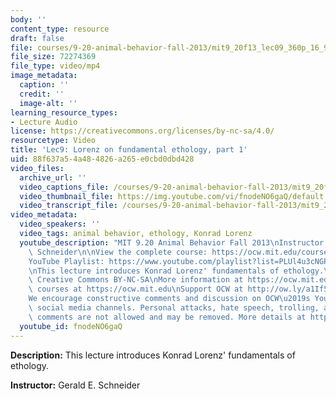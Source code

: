 ```yaml
---
body: ''
content_type: resource
draft: false
file: courses/9-20-animal-behavior-fall-2013/mit9_20f13_lec09_360p_16_9.mp4
file_size: 72274369
file_type: video/mp4
image_metadata:
  caption: ''
  credit: ''
  image-alt: ''
learning_resource_types:
- Lecture Audio
license: https://creativecommons.org/licenses/by-nc-sa/4.0/
resourcetype: Video
title: 'Lec9: Lorenz on fundamental ethology, part 1'
uid: 88f637a5-4a48-4826-a265-e0cbd0dbd428
video_files:
  archive_url: ''
  video_captions_file: /courses/9-20-animal-behavior-fall-2013/mit9_20f13_lec09_captions.vtt
  video_thumbnail_file: https://img.youtube.com/vi/fnodeNO6gaQ/default.jpg
  video_transcript_file: /courses/9-20-animal-behavior-fall-2013/mit9_20f13_lec09_transcript.pdf
video_metadata:
  video_speakers: ''
  video_tags: animal behavior, ethology, Konrad Lorenz
  youtube_description: "MIT 9.20 Animal Behavior Fall 2013\nInstructor: Gerald E.\
    \ Schneider\n\nView the complete course: https://ocw.mit.edu/courses/9-20-animal-behavior-fall-2013/\n\
    YouTube Playlist: https://www.youtube.com/playlist?list=PLUl4u3cNGP63TbPEWYEKOq8yAN8mEP_5O\n\
    \nThis lecture introduces Konrad Lorenz' fundamentals of ethology.\n\nLicense:\
    \ Creative Commons BY-NC-SA\nMore information at https://ocw.mit.edu/terms\nMore\
    \ courses at https://ocw.mit.edu\nSupport OCW at http://ow.ly/a1If50zVRlQ\n\n\
    We encourage constructive comments and discussion on OCW\u2019s YouTube and other\
    \ social media channels. Personal attacks, hate speech, trolling, and inappropriate\
    \ comments are not allowed and may be removed. More details at https://ocw.mit.edu/comments."
  youtube_id: fnodeNO6gaQ
---
```

**Description:** This lecture introduces Konrad Lorenz' fundamentals of ethology.

**Instructor:** Gerald E. Schneider